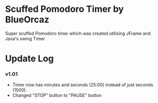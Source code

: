 # Scuffed Pomodoro Timer by BlueOrcaz
Super scuffed Pomodoro timer which was created utilising JFrame and Java's swing Timer

# Update Log
### v1.01
- Timer now has minutes and seconds (25:00) instead of just seconds (1500).
- Changed "STOP" button to "PAUSE" button
